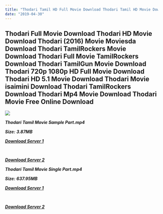 ```yaml
---
title: "Thodari Tamil HD Full Movie Download Thodari Tamil HD Movie Download"
date: "2019-04-30"
---
```


## Thodari Full Movie Download Thodari HD Movie Download Thodari (2016) Movie Moviesda Download Thodari TamilRockers Movie Download Thodari Full Movie TamilRockers Download Thodari TamilGun Movie Download Thodari 720p 1080p HD Full Movie Download Thodari HD 5.1 Movie Download Thodari Movie isaimini Download Thodari TamilRockers Download Thodari Mp4 Movie Download Thodari Movie Free Online Download

![](https://images.moviebuff.com/a650be10-c111-4740-89da-8432cf483d09?w=1000)

**_Thodari Tamil Movie Sample Part.mp4_**

**_Size:_** **_3.87MB_**

**_[Download Server 1](http://s1.uptofiles.net//files/Tamil{1d8d357801e2f4b6710faa3d835097c5c618a0f0fcded2c527300dcab25e4b83}202016{1d8d357801e2f4b6710faa3d835097c5c618a0f0fcded2c527300dcab25e4b83}20Movies/Thodari{1d8d357801e2f4b6710faa3d835097c5c618a0f0fcded2c527300dcab25e4b83}20(2016)/Thodari{1d8d357801e2f4b6710faa3d835097c5c618a0f0fcded2c527300dcab25e4b83}20(640x360)/Thodari{1d8d357801e2f4b6710faa3d835097c5c618a0f0fcded2c527300dcab25e4b83}20HD{1d8d357801e2f4b6710faa3d835097c5c618a0f0fcded2c527300dcab25e4b83}20Sample.mp4)_**

**_[  
](http://s1.uptofiles.net//files/Tamil{1d8d357801e2f4b6710faa3d835097c5c618a0f0fcded2c527300dcab25e4b83}202016{1d8d357801e2f4b6710faa3d835097c5c618a0f0fcded2c527300dcab25e4b83}20Movies/Thodari{1d8d357801e2f4b6710faa3d835097c5c618a0f0fcded2c527300dcab25e4b83}20(2016)/Thodari{1d8d357801e2f4b6710faa3d835097c5c618a0f0fcded2c527300dcab25e4b83}20(640x360)/Thodari{1d8d357801e2f4b6710faa3d835097c5c618a0f0fcded2c527300dcab25e4b83}20HD{1d8d357801e2f4b6710faa3d835097c5c618a0f0fcded2c527300dcab25e4b83}20Sample.mp4)_**

**_[Download Server 2](http://s1.uptofiles.net//files/Tamil{1d8d357801e2f4b6710faa3d835097c5c618a0f0fcded2c527300dcab25e4b83}202016{1d8d357801e2f4b6710faa3d835097c5c618a0f0fcded2c527300dcab25e4b83}20Movies/Thodari{1d8d357801e2f4b6710faa3d835097c5c618a0f0fcded2c527300dcab25e4b83}20(2016)/Thodari{1d8d357801e2f4b6710faa3d835097c5c618a0f0fcded2c527300dcab25e4b83}20(640x360)/Thodari{1d8d357801e2f4b6710faa3d835097c5c618a0f0fcded2c527300dcab25e4b83}20HD{1d8d357801e2f4b6710faa3d835097c5c618a0f0fcded2c527300dcab25e4b83}20Sample.mp4)_**

**_Thodari Tamil Movie Single Part.mp4_**

**_Size:_** **_637.95MB_**

**_[Download Server 1](http://s1.uptofiles.net//files/Tamil{1d8d357801e2f4b6710faa3d835097c5c618a0f0fcded2c527300dcab25e4b83}202016{1d8d357801e2f4b6710faa3d835097c5c618a0f0fcded2c527300dcab25e4b83}20Movies/Thodari{1d8d357801e2f4b6710faa3d835097c5c618a0f0fcded2c527300dcab25e4b83}20(2016)/Thodari{1d8d357801e2f4b6710faa3d835097c5c618a0f0fcded2c527300dcab25e4b83}20(640x360)/Thodari{1d8d357801e2f4b6710faa3d835097c5c618a0f0fcded2c527300dcab25e4b83}20HD.mp4)_**

**_[  
](http://s1.uptofiles.net//files/Tamil{1d8d357801e2f4b6710faa3d835097c5c618a0f0fcded2c527300dcab25e4b83}202016{1d8d357801e2f4b6710faa3d835097c5c618a0f0fcded2c527300dcab25e4b83}20Movies/Thodari{1d8d357801e2f4b6710faa3d835097c5c618a0f0fcded2c527300dcab25e4b83}20(2016)/Thodari{1d8d357801e2f4b6710faa3d835097c5c618a0f0fcded2c527300dcab25e4b83}20(640x360)/Thodari{1d8d357801e2f4b6710faa3d835097c5c618a0f0fcded2c527300dcab25e4b83}20HD.mp4)_**

**_[Download Server 2](http://s1.uptofiles.net//files/Tamil{1d8d357801e2f4b6710faa3d835097c5c618a0f0fcded2c527300dcab25e4b83}202016{1d8d357801e2f4b6710faa3d835097c5c618a0f0fcded2c527300dcab25e4b83}20Movies/Thodari{1d8d357801e2f4b6710faa3d835097c5c618a0f0fcded2c527300dcab25e4b83}20(2016)/Thodari{1d8d357801e2f4b6710faa3d835097c5c618a0f0fcded2c527300dcab25e4b83}20(640x360)/Thodari{1d8d357801e2f4b6710faa3d835097c5c618a0f0fcded2c527300dcab25e4b83}20HD.mp4)_**
